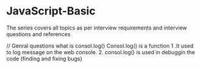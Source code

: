 # JavaScript-Basic
The series covers all topics as per interview requirements and interview questions and references


// Genral questions
what is consol.log()
Consol.log() is a function 
1 .It used to log message on the web console.
2. consol.log() is used in debuggin the code (finding and fixing bugs)

